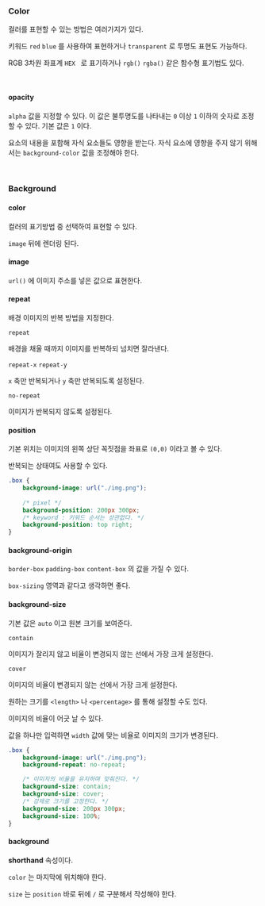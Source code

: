 ### Color

컬러를 표현할 수 있는 방법은 여러가지가 있다.

키워드 `red` `blue` 를 사용하여 표현하거나 `transparent` 로 투명도 표현도 가능하다.

RGB 3차원 좌표계 `HEX ` 로 표기하거나 `rgb()` `rgba()` 같은 함수형 표기법도 있다.

<br>

#### opacity

`alpha` 값을 지정할 수 있다. 이 값은 불투명도를 나타내는 `0` 이상 `1` 이하의 숫자로 조정할 수 있다. 기본 값은 `1` 이다. 

요소의 내용을 포함해 자식 요소들도 영향을 받는다. 자식 요소에 영향을 주지 않기 위해서는 `background-color` 값을 조정해야 한다.

<br>

### Background

#### color

컬러의 표기방법 중 선택하여 표현할 수 있다.

`image` 뒤에 렌더링 된다.

#### image

`url()` 에 이미지 주소를 넣은 값으로 표현한다.

#### repeat

배경 이미지의 반복 방법을 지정한다.

`repeat`

배경을 채울 때까지 이미지를 반복하되 넘치면 잘라낸다.

`repeat-x` `repeat-y`

`x` 축만 반복되거나 `y` 축만 반복되도록 설정된다.

`no-repeat`

이미지가 반복되지 않도록 설정된다.

#### position

기본 위치는 이미지의 왼쪽 상단 꼭짓점을 좌표로 `(0,0)` 이라고 볼 수 있다.

반복되는 상태여도 사용할 수 있다.

```css
.box {
    background-image: url("./img.png");
    
   	/* pixel */
    background-position: 200px 300px;
    /* keyword : 키워드 순서는 상관없다. */
    background-position: top right;
}
```

#### background-origin

`border-box` `padding-box` `content-box` 의 값을 가질 수 있다.

`box-sizing` 영역과 같다고 생각하면 좋다.

#### background-size

기본 값은 `auto` 이고 원본 크기를 보여준다.

`contain`

이미지가 잘리지 않고 비율이 변경되지 않는 선에서 가장 크게 설정한다.

`cover`

이미지의 비율이 변경되지 않는 선에서 가장 크게 설정한다.

원하는 크기를 `<length>` 나 `<percentage>` 를 통해 설정할 수도 있다.

이미지의 비율이 어긋 날 수 있다.

값을 하나만 입력하면 `width` 값에 맞는 비율로 이미지의 크기가 변경된다.

```css
.box {
    background-image: url("./img.png");
    background-repeat: no-repeat;

    /* 이미지의 비율을 유지하며 맞춰진다. */
    background-size: contain;
    background-size: cover;
    /* 강제로 크기를 고정한다. */
    background-size: 200px 300px;
    background-size: 100%;
}
```

#### background

**shorthand** 속성이다.

`color` 는 마지막에 위치해야 한다.

`size` 는 `position` 바로 뒤에 `/` 로 구분해서 작성해야 한다.